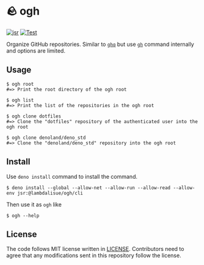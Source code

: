 # 🪨 ogh

[![jsr](https://img.shields.io/jsr/v/%40lambdalisue/ogh?logo=javascript&logoColor=white)](https://jsr.io/@lambdalisue/ogh)
[![Test](https://github.com/lambdalisue/ogh/workflows/Test/badge.svg)](https://github.com/lambdalisue/ogh/actions?query=workflow%3ATest)

Organize GitHub repositories. Similar to [`ghq`] but use [`gh`] command
internally and options are limited.

[`ghq`]: https://github.com/x-motemen/ghq
[`gh`]: https://github.com/cli/cli

## Usage

```console
$ ogh root
#=> Print the root directory of the ogh root

$ ogh list
#=> Print the list of the repositories in the ogh root

$ ogh clone dotfiles
#=> Clone the "dotfiles" repository of the authenticated user into the ogh root

$ ogh clone denoland/deno_std
#=> Clone the "denoland/deno_std" repository into the ogh root
```

## Install

Use `deno install` command to install the command.

```console
$ deno install --global --allow-net --allow-run --allow-read --allow-env jsr:@lambdalisue/ogh/cli
```

Then use it as `ogh` like

```console
$ ogh --help
```

## License

The code follows MIT license written in [LICENSE](./LICENSE). Contributors need
to agree that any modifications sent in this repository follow the license.

